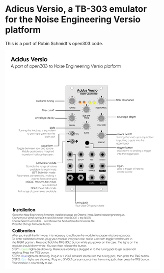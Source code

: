 # Adicus Versio, a TB-303 emulator for the Noise Engineering Versio platform

This is a port of Robin Schmidt's open303 code. 

![Instructions](docs/AcidusVersioInstructions.jpg)